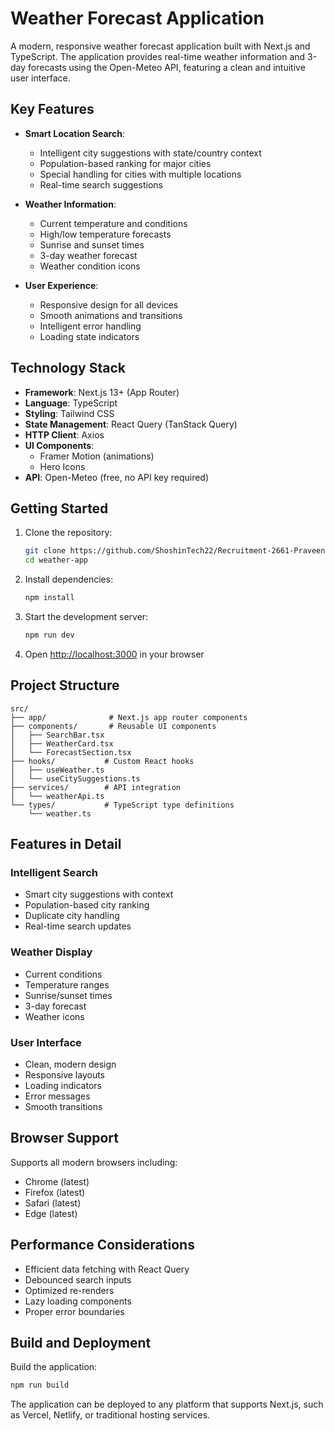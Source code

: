 # Weather Forecast Application

A modern, responsive weather forecast application built with Next.js and TypeScript. The application provides real-time weather information and 3-day forecasts using the Open-Meteo API, featuring a clean and intuitive user interface.

## Key Features

- **Smart Location Search**:
  - Intelligent city suggestions with state/country context
  - Population-based ranking for major cities
  - Special handling for cities with multiple locations
  - Real-time search suggestions

- **Weather Information**:
  - Current temperature and conditions
  - High/low temperature forecasts
  - Sunrise and sunset times
  - 3-day weather forecast
  - Weather condition icons

- **User Experience**:
  - Responsive design for all devices
  - Smooth animations and transitions
  - Intelligent error handling
  - Loading state indicators

## Technology Stack

- **Framework**: Next.js 13+ (App Router)
- **Language**: TypeScript
- **Styling**: Tailwind CSS
- **State Management**: React Query (TanStack Query)
- **HTTP Client**: Axios
- **UI Components**: 
  - Framer Motion (animations)
  - Hero Icons
- **API**: Open-Meteo (free, no API key required)

## Getting Started

1. Clone the repository:
   ```bash
   git clone https://github.com/ShoshinTech22/Recruitment-2661-Praveen-George-Ryan.git
   cd weather-app
   ```

2. Install dependencies:
   ```bash
   npm install
   ```

3. Start the development server:
   ```bash
   npm run dev
   ```

4. Open [http://localhost:3000](http://localhost:3000) in your browser

## Project Structure

```
src/
├── app/              # Next.js app router components
├── components/       # Reusable UI components
│   ├── SearchBar.tsx
│   ├── WeatherCard.tsx
│   └── ForecastSection.tsx
├── hooks/           # Custom React hooks
│   ├── useWeather.ts
│   └── useCitySuggestions.ts
├── services/        # API integration
│   └── weatherApi.ts
└── types/           # TypeScript type definitions
    └── weather.ts
```

## Features in Detail

### Intelligent Search
- Smart city suggestions with context
- Population-based city ranking
- Duplicate city handling
- Real-time search updates

### Weather Display
- Current conditions
- Temperature ranges
- Sunrise/sunset times
- 3-day forecast
- Weather icons

### User Interface
- Clean, modern design
- Responsive layouts
- Loading indicators
- Error messages
- Smooth transitions

## Browser Support

Supports all modern browsers including:
- Chrome (latest)
- Firefox (latest)
- Safari (latest)
- Edge (latest)

## Performance Considerations

- Efficient data fetching with React Query
- Debounced search inputs
- Optimized re-renders
- Lazy loading components
- Proper error boundaries

## Build and Deployment

Build the application:
```bash
npm run build
```

The application can be deployed to any platform that supports Next.js, such as Vercel, Netlify, or traditional hosting services.
